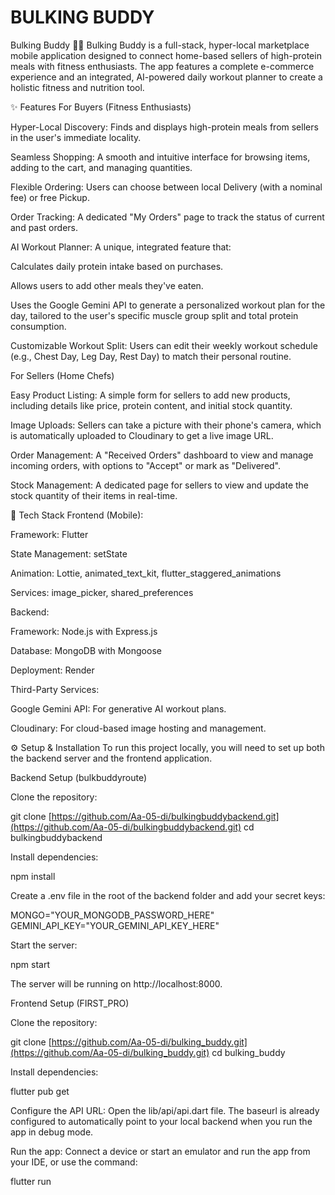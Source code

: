 # BULKING BUDDY

Bulking Buddy 💪🥪
Bulking Buddy is a full-stack, hyper-local marketplace mobile application designed to connect home-based sellers of high-protein meals with fitness enthusiasts. The app features a complete e-commerce experience and an integrated, AI-powered daily workout planner to create a holistic fitness and nutrition tool.

✨ Features
For Buyers (Fitness Enthusiasts)

Hyper-Local Discovery: Finds and displays high-protein meals from sellers in the user's immediate locality.

Seamless Shopping: A smooth and intuitive interface for browsing items, adding to the cart, and managing quantities.

Flexible Ordering: Users can choose between local Delivery (with a nominal fee) or free Pickup.

Order Tracking: A dedicated "My Orders" page to track the status of current and past orders.

AI Workout Planner: A unique, integrated feature that:

Calculates daily protein intake based on purchases.

Allows users to add other meals they've eaten.

Uses the Google Gemini API to generate a personalized workout plan for the day, tailored to the user's specific muscle group split and total protein consumption.

Customizable Workout Split: Users can edit their weekly workout schedule (e.g., Chest Day, Leg Day, Rest Day) to match their personal routine.

For Sellers (Home Chefs)

Easy Product Listing: A simple form for sellers to add new products, including details like price, protein content, and initial stock quantity.

Image Uploads: Sellers can take a picture with their phone's camera, which is automatically uploaded to Cloudinary to get a live image URL.

Order Management: A "Received Orders" dashboard to view and manage incoming orders, with options to "Accept" or mark as "Delivered".

Stock Management: A dedicated page for sellers to view and update the stock quantity of their items in real-time.

🚀 Tech Stack
Frontend (Mobile):

Framework: Flutter

State Management: setState

Animation: Lottie, animated_text_kit, flutter_staggered_animations

Services: image_picker, shared_preferences

Backend:

Framework: Node.js with Express.js

Database: MongoDB with Mongoose

Deployment: Render

Third-Party Services:

Google Gemini API: For generative AI workout plans.

Cloudinary: For cloud-based image hosting and management.

⚙️ Setup & Installation
To run this project locally, you will need to set up both the backend server and the frontend application.

Backend Setup (bulkbuddyroute)

Clone the repository:

git clone [https://github.com/Aa-05-di/bulkingbuddybackend.git](https://github.com/Aa-05-di/bulkingbuddybackend.git)
cd bulkingbuddybackend

Install dependencies:

npm install

Create a .env file in the root of the backend folder and add your secret keys:

MONGO="YOUR_MONGODB_PASSWORD_HERE"
GEMINI_API_KEY="YOUR_GEMINI_API_KEY_HERE"

Start the server:

npm start

The server will be running on http://localhost:8000.

Frontend Setup (FIRST_PRO)

Clone the repository:

git clone [https://github.com/Aa-05-di/bulking_buddy.git](https://github.com/Aa-05-di/bulking_buddy.git)
cd bulking_buddy

Install dependencies:

flutter pub get

Configure the API URL:
Open the lib/api/api.dart file. The baseurl is already configured to automatically point to your local backend when you run the app in debug mode.

Run the app:
Connect a device or start an emulator and run the app from your IDE, or use the command:

flutter run


